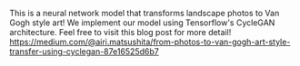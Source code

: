 This is a neural network model that transforms landscape photos to Van Gogh style art! We implement our model using Tensorflow's CycleGAN architecture.
Feel free to visit this blog post for more detail!
https://medium.com/@airi.matsushita/from-photos-to-van-gogh-art-style-transfer-using-cyclegan-87e16525d6b7
